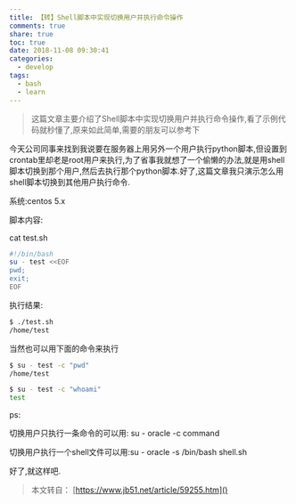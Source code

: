 ```yaml
---
title: 【转】Shell脚本中实现切换用户并执行命令操作
comments: true
share: true
toc: true
date: 2018-11-08 09:30:41
categories:
  - develop
tags:
  - bash
  - learn
---
```


> 这篇文章主要介绍了Shell脚本中实现切换用户并执行命令操作,看了示例代码就秒懂了,原来如此简单,需要的朋友可以参考下

<!-- more -->  

今天公司同事来找到我说要在服务器上用另外一个用户执行python脚本,但设置到crontab里却老是root用户来执行,为了省事我就想了一个偷懒的办法,就是用shell脚本切换到那个用户,然后去执行那个python脚本.好了,这篇文章我只演示怎么用shell脚本切换到其他用户执行命令.

系统:centos 5.x

脚本内容:

cat test.sh

```bash
#!/bin/bash
su - test <<EOF
pwd;
exit;
EOF
```

执行结果:

```bash
$ ./test.sh
/home/test


```

当然也可以用下面的命令来执行

```bash
$ su - test -c "pwd"
/home/test
```


```bash
$ su - test -c "whoami"
test
```

ps:

切换用户只执行一条命令的可以用: su - oracle -c command

切换用户执行一个shell文件可以用:su - oracle -s /bin/bash shell.sh

好了,就这样吧.


> 本文转自： [https://www.jb51.net/article/59255.htm]()